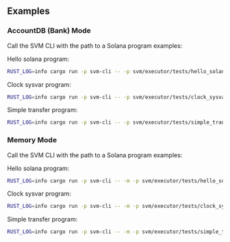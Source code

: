 
## Examples
### AccountDB (Bank) Mode
Call the SVM CLI with the path to a Solana program examples:

Hello solana program:
```bash
RUST_LOG=info cargo run -p svm-cli -- -p svm/executor/tests/hello_solana_program.so
```

Clock sysvar program:
```bash
RUST_LOG=info cargo run -p svm-cli -- -p svm/executor/tests/clock_sysvar_program.so
```

Simple transfer program:
```bash
RUST_LOG=info cargo run -p svm-cli -- -p svm/executor/tests/simple_transfer_program.so -c 000000000000000a -a 6nYuNcasWxDxPdNsgCYRev8GwhvdZmBuWsA1vC2NhWKb,900000,true,true -a 442GBBJoU23a92aA3bs9hVkQRxB3SsF3hzbgnjbYetFL,900000,,true -a 11111111111111111111111111111111
```


### Memory Mode
Call the SVM CLI with the path to a Solana program examples:

Hello solana program:
```bash
RUST_LOG=info cargo run -p svm-cli -- -m -p svm/executor/tests/hello_solana_program.so
```

Clock sysvar program:
```bash
RUST_LOG=info cargo run -p svm-cli -- -m -p svm/executor/tests/clock_sysvar_program.so
```

Simple transfer program:
```bash
RUST_LOG=info cargo run -p svm-cli -- -m -p svm/executor/tests/simple_transfer_program.so -c 000000000000000a -a 6nYuNcasWxDxPdNsgCYRev8GwhvdZmBuWsA1vC2NhWKb,900000,true,true -a 442GBBJoU23a92aA3bs9hVkQRxB3SsF3hzbgnjbYetFL,900000,,true -a 11111111111111111111111111111111
```

